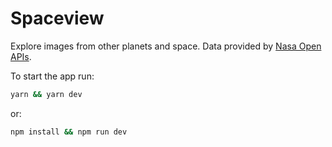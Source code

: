 # Spaceview
Explore images from other planets and space. Data provided by [Nasa Open APIs](https://api.nasa.gov/).

To start the app run:

```sh
yarn && yarn dev
```

or:

```sh
npm install && npm run dev
```